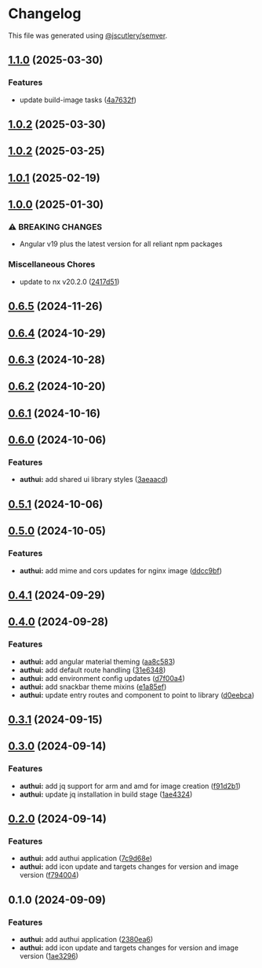 # Changelog

This file was generated using [@jscutlery/semver](https://github.com/jscutlery/semver).

## [1.1.0](https://github.com/jdwillmsen/jdw/compare/authui-1.0.2...authui-1.1.0) (2025-03-30)

### Features

- update build-image tasks ([4a7632f](https://github.com/jdwillmsen/jdw/commit/4a7632ffa68ac61493c6f5679cc9826e2e0ac7fa))

## [1.0.2](https://github.com/jdwillmsen/jdw/compare/authui-1.0.1...authui-1.0.2) (2025-03-30)

## [1.0.2](https://github.com/jdwillmsen/jdw/compare/authui-1.0.1...authui-1.0.2) (2025-03-25)

## [1.0.1](https://github.com/jdwillmsen/jdw/compare/authui-1.0.0...authui-1.0.1) (2025-02-19)

## [1.0.0](https://github.com/jdwillmsen/jdw/compare/authui-0.6.5...authui-1.0.0) (2025-01-30)

### ⚠ BREAKING CHANGES

- Angular v19 plus the latest version for all reliant npm packages

### Miscellaneous Chores

- update to nx v20.2.0 ([2417d51](https://github.com/jdwillmsen/jdw/commit/2417d51babf7809e49c778b740b6b2c8a815a226))

## [0.6.5](https://github.com/jdwillmsen/jdw/compare/authui-0.6.4...authui-0.6.5) (2024-11-26)

## [0.6.4](https://github.com/jdwillmsen/jdw/compare/authui-0.6.3...authui-0.6.4) (2024-10-29)

## [0.6.3](https://github.com/jdwillmsen/jdw/compare/authui-0.6.2...authui-0.6.3) (2024-10-28)

## [0.6.2](https://github.com/jdwillmsen/jdw/compare/authui-0.6.1...authui-0.6.2) (2024-10-20)

## [0.6.1](https://github.com/jdwillmsen/jdw/compare/authui-0.6.0...authui-0.6.1) (2024-10-16)

## [0.6.0](https://github.com/jdwillmsen/jdw/compare/authui-0.5.1...authui-0.6.0) (2024-10-06)

### Features

- **authui:** add shared ui library styles ([3aeaacd](https://github.com/jdwillmsen/jdw/commit/3aeaacd73909b364c44e83bcf106f80e6d4f11d2))

## [0.5.1](https://github.com/jdwillmsen/jdw/compare/authui-0.5.0...authui-0.5.1) (2024-10-06)

## [0.5.0](https://github.com/jdwillmsen/jdw/compare/authui-0.4.1...authui-0.5.0) (2024-10-05)

### Features

- **authui:** add mime and cors updates for nginx image ([ddcc9bf](https://github.com/jdwillmsen/jdw/commit/ddcc9bfd6f5ebbf578fbd0aa9762261985fcfbcf))

## [0.4.1](https://github.com/jdwillmsen/jdw/compare/authui-0.4.0...authui-0.4.1) (2024-09-29)

## [0.4.0](https://github.com/jdwillmsen/jdw/compare/authui-0.3.1...authui-0.4.0) (2024-09-28)

### Features

- **authui:** add angular material theming ([aa8c583](https://github.com/jdwillmsen/jdw/commit/aa8c583593626970b2b699090dbaa040f8fa1a05))
- **authui:** add default route handling ([31e6348](https://github.com/jdwillmsen/jdw/commit/31e63481ea7826b8cd3421972af3e93887568fe7))
- **authui:** add environment config updates ([d7f00a4](https://github.com/jdwillmsen/jdw/commit/d7f00a467529bf33aefe97c9f5ac2816ced7690e))
- **authui:** add snackbar theme mixins ([e1a85ef](https://github.com/jdwillmsen/jdw/commit/e1a85ef95b1b3f587f7f96337b1959f2f55a706a))
- **authui:** update entry routes and component to point to library ([d0eebca](https://github.com/jdwillmsen/jdw/commit/d0eebcad49487c175e58b4d1289b26ea1e447899))

## [0.3.1](https://github.com/jdwillmsen/jdw/compare/authui-0.3.0...authui-0.3.1) (2024-09-15)

## [0.3.0](https://github.com/jdwillmsen/jdw/compare/authui-0.2.0...authui-0.3.0) (2024-09-14)

### Features

- **authui:** add jq support for arm and amd for image creation ([f91d2b1](https://github.com/jdwillmsen/jdw/commit/f91d2b1c67c0cfaacfbd3061aefc4a000d5d999c))
- **authui:** update jq installation in build stage ([1ae4324](https://github.com/jdwillmsen/jdw/commit/1ae4324c48c6ebf08e9f67eeda3b697eb0bc38b9))

## [0.2.0](https://github.com/jdwillmsen/jdw/compare/authui-0.1.0...authui-0.2.0) (2024-09-14)

### Features

- **authui:** add authui application ([7c9d68e](https://github.com/jdwillmsen/jdw/commit/7c9d68eb5b92d202d4e39e0599f2649e0cc683ad))
- **authui:** add icon update and targets changes for version and image version ([f794004](https://github.com/jdwillmsen/jdw/commit/f794004cba210683bb0d59615f7c219e3904619c))

## 0.1.0 (2024-09-09)

### Features

- **authui:** add authui application ([2380ea6](https://github.com/jdwillmsen/jdw/commit/2380ea6dd087859ba8f862d46b7b77cd984918e7))
- **authui:** add icon update and targets changes for version and image version ([1ae3296](https://github.com/jdwillmsen/jdw/commit/1ae32966463052c466d9bfac4bda13053275891a))
